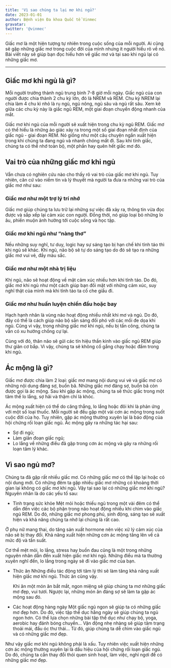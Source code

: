 ```yaml
---
title: 'Vì sao chúng ta lại mơ khi ngủ?'
date: 2023-01-01
author: Bệnh viện Đa khoa Quốc tế Vinmec
gravatar: 
twitter: '@vinmec'
---
```


Giấc mơ là một hiện tượng tự nhiên trong cuộc sống của mỗi người. Ai cũng sẽ gặp những giấc mơ trong cuộc đời của mình nhưng ít người hiểu rõ về nó. Bài viết này sẽ giúp bạn đọc hiểu hơn về giấc mơ và tại sao khi ngủ lại có những giấc mơ.

<!--more-->

---

## Giấc mơ khi ngủ là gì?

Mỗi người trưởng thành ngủ trung bình 7-8 giờ mỗi ngày. Giấc ngủ của con người được chia thành 2 chu kỳ lớn, đó là NREM và REM. Chu kỳ NREM lại chia làm 4 chu kì nhỏ là ru ngủ, ngủ nông, ngủ sâu và ngủ rất sâu. Xem kẽ giữa các chu kỳ này là giấc ngủ REM, một giai đoạn chuyển động nhanh của mắt.

Giấc mơ khi ngủ của mỗi người sẽ xuất hiện trong chu kỳ ngủ REM. Giấc mơ có thể hiểu là những ảo giác xảy ra trong một số giai đoạn nhất định của giấc ngủ - giai đoạn REM. Nó giống như một câu chuyện ngắn xuất hiện trong khi chúng ta đang ngủ và nhanh chóng mất đi. Sau khi tỉnh giấc, chúng ta có thể nhớ toàn bộ, một phần hay quên hết giấc mơ đó.

## Vai trò của những giấc mơ khi ngủ

Vẫn chưa có nghiên cứu nào cho thấy rõ vai trò của giấc mơ khi ngủ. Tuy nhiên, căn cứ vào niềm tin và lý thuyết mà người ta đưa ra những vai trò của giấc mơ như sau:

### Giấc mơ như một trợ lý trí nhớ

Giấc mơ giúp chúng ta lưu trữ lại những sự việc đã xảy ra, thông tin vừa đọc được và sắp xếp lại cảm xúc con người. Đồng thời, nó giúp loại bỏ những lo âu, phiền muộn ảnh hưởng tới cuộc sống và học tập.

### Giấc mơ khi ngủ như “nàng thơ”

Nếu những suy nghĩ, tư duy, logic hay sự sáng tạo bị hạn chế khi tỉnh táo thì khi ngủ sẽ khác. Khi ngủ, não bộ sẽ tự do sáng tạo do đó sẽ tạo ra những giấc mơ vui vẻ, đầy màu sắc.

### Giấc mơ như một nhà trị liệu

Khi ngủ, não sẽ hoạt động về mặt cảm xúc nhiều hơn khi tỉnh táo. Do đó, giấc mơ khi ngủ như một cách giúp bạn đối mặt với những cảm xúc, suy nghĩ thật của mình mà khi tỉnh táo ta cố che giấu đi.

### Giấc mơ như huấn luyện chiến đấu hoặc bay

Hạch hạnh nhân là vùng não hoạt động nhiều nhất khi mơ và ngủ. Do đó, đây có thể là cách giúp não bộ sẵn sàng đối phó với các mối đe dọa khi ngủ. Cũng vì vậy, trong những giấc mơ khi ngủ, nếu bị tấn công, chúng ta vẫn có xu hướng chống cự lại.

Cùng với đó, thân não sẽ gửi các tín hiệu thần kinh vào giấc ngủ REM giúp thư giãn cơ bắp. Vì vậy, chúng ta sẽ không cố gắng chạy hoặc đấm trong khi ngủ.

## Ác mộng là gì?

Giấc mơ được chia làm 2 loại: giấc mơ mang nội dung vui vẻ và giấc mơ có những nội dung đáng sợ, buồn bã. Những giấc mơ đáng sợ, buồn bã còn được gọi là ác mộng. Sau khi gặp ác mộng, chúng ta sẽ thức giấc trong một tâm thế lo lắng, sợ hãi và thậm chí là khóc.

Ác mộng xuất hiện có thể do căng thẳng, lo lắng hoặc đôi khi là phản ứng với một số loại thuốc. Mỗi người sẽ đều gặp một vài cơn ác mộng trong suốt cuộc đời của họ. Tuy nhiên, gặp ác mộng thường xuyên lại là báo động của hội chứng rối loạn giấc ngủ. Ác mộng gây ra những tác hại sau:

- Sợ đi ngủ;
- Làm giãn đoạn giấc ngủ;
- Lo lắng về những điều đã gặp trong cơn ác mộng và gây ra những rối loạn tâm lý khác.


## Vì sao ngủ mơ?

Chúng ta đã gặp rất nhiều giấc mơ. Có những giấc mơ có thể lặp lại hoặc có nội dung mới. Có những đêm ta gặp nhiều giấc mơ những có khoảng thời gian lại không có giấc mơ khi ngủ. Vậy tại sao lại có những giấc mơ khi ngủ? Nguyên nhân là do các yếu tố sau:

- Tình trạng sức khỏe
Mệt mỏi hoặc thiếu ngủ trong một vài đêm có thể dẫn đến việc các bộ phận trong não hoạt động nhiều khi chìm vào giấc ngủ REM. Do đó, những giấc mơ phong phú, sinh động, sáng tạo sẽ xuất hiện và khả năng chúng ta nhớ lại chúng là rất cao.

Ở phụ nữ mang thai, do tăng sản xuất hormone nên việc xử lý cảm xúc của não sẽ bị thay đổi. Khả năng xuất hiện những cơn ác mộng tăng lên về cả mức độ và tần suất.

Cơ thể mệt mỏi, lo lắng, stress hay buồn đau cũng là một trong những nguyên nhân dẫn đến xuất hiện giấc mơ khi ngủ. Những điều mà ta thường xuyên nghĩ đến, lo lắng trong ngày sẽ đi vào giấc mơ của bạn.

- Thức ăn
Những điều tác động tới tâm lý thì sẽ làm tăng khả năng xuất hiện giấc mơ khi ngủ. Thức ăn cũng vậy.

    Khi ăn một món ăn bắt mắt, ngon miệng sẽ giúp chúng ta mơ những giấc mơ đẹp, vui tươi. Ngược lại, những món ăn đáng sợ sẽ làm ta gặp ác mộng sau đó.

- Các hoạt động hàng ngày
Một giấc ngủ ngon sẽ giúp ta có những giấc mơ đẹp hơn. Do đó, việc tập thể dục hằng ngày sẽ giúp chúng ta ngủ ngon hơn. Có thể lựa chọn những bài tập thể dục như chạy bộ, yoga, aerobic hay đánh bóng chuyền... Vận động nhẹ nhàng sẽ giúp tâm trạng thoải mái, đầu óc thư thái... Từ đó, giúp chúng ta dễ chìm vào giấc ngủ và có những giấc mơ đẹp.

Như vậy giấc mơ khi ngủ không phải là xấu. Tuy nhiên việc xuất hiện những cơn ác mộng thường xuyên lại là dấu hiệu của hội chứng rối loạn giấc ngủ. Do đó, chúng ta cần thay đổi thói quen sinh hoạt, làm việc, nghỉ ngơi để có những giấc mơ đẹp.
